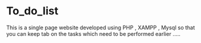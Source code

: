 # To_do_list
This is a single page website developed using PHP , XAMPP , Mysql
so that you can keep tab on the tasks which need to be performed 
earlier .....
